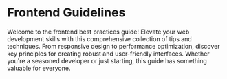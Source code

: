 # Frontend Guidelines

Welcome to the frontend best practices guide! Elevate your web development skills with this comprehensive collection of tips and techniques. From responsive design to performance optimization, discover key principles for creating robust and user-friendly interfaces. Whether you're a seasoned developer or just starting, this guide has something valuable for everyone.